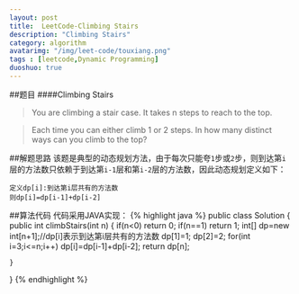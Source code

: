 ```yaml
---
layout: post
title:  LeetCode-Climbing Stairs
description: "Climbing Stairs"
category: algorithm
avatarimg: "/img/leet-code/touxiang.png"
tags : [leetcode,Dynamic Programming]
duoshuo: true
---
```

##题目
####Climbing Stairs
>You are climbing a stair case. It takes n steps to reach to the top.

>Each time you can either climb 1 or 2 steps. In how many distinct ways can you climb to the top?

<!-- more -->
	
##解题思路
该题是典型的动态规划方法，由于每次只能夸`1`步或`2`步，则到达第`i`层的方法数只依赖于到达第`i-1`层和第`i-2`层的方法数，因此动态规划定义如下：

	定义dp[i]:到达第i层共有的方法数
	则dp[i]=dp[i-1]+dp[i-2]

##算法代码
代码采用JAVA实现：
{% highlight java %}
public class Solution {
    public int climbStairs(int n) {
        if(n<0)
        	return 0;
        if(n==1)
        	return 1;
        int[] dp=new int[n+1];//dp[i]表示到达第i层共有的方法数
        dp[1]=1;
        dp[2]=2;
        for(int i=3;i<=n;i++)
        	dp[i]=dp[i-1]+dp[i-2];
        return dp[n];

    }
}
{% endhighlight %}

